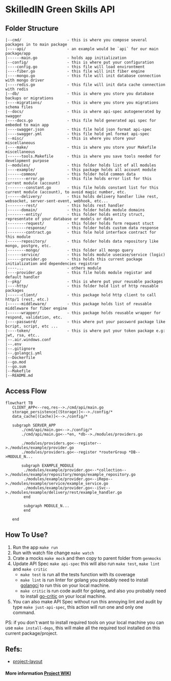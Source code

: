 # SkilledIN Green Skills API

## Folder Structure

```
|--cmd/                    - this is where you compose several packages in to main package
|----api/                  - an example would be `api` for our main package/app
|------main.go             - holds app initialization
|--config/                 - this is where put your configuration 
|----config.go             - this file will load environtment 
|----fiber.go              - this file will init fiber engine
|----mongo.go              - this file will init database connection with mongo driver
|----redis.go              - this file will init data cache connection with redis
|--db/                     - this is where you store you database backups or migrations
|----migrations/           - this is where you store you migrations schema files
|--docs/                   - this is where api-spec autogenerated by swagger
|----docs.go               - this file hold generated api spec for embeded to main app
|----swagger.json          - this file hold json format api-spec 
|----swagger.yml           - this file hold yml format api-spec 
|--misc/                   - this is where you store your miscellaneous
|----make/                 - this is where you store your Makefile miscellaneous
|------tools.Makefile      - this is where you save tools needed for development purpose
|--modules/                - this folder holds list of all modules
|----example/              - this package holds all account module
|------common/             - this folder hold common data
|--------error.go          - this file holds error list for this current module (account)
|--------constant.go       - this file holds constant list for this current module (account), to avoid magic number, etc.
|------delivery/           - this holds delivery handler like rest, websocket, server-sent-event, webhook, etc...
|--------rest/             - this holds rest handler
|------domain/             - this folder holds module domains
|--------entity/           - this folder holds entity struct, representate of your database or models or data
|--------request/          - this folder holds form request stuct
|--------response/         - this folder holds custom data response 
|--------contract.go       - this fole hold interface contract for this module
|------repository/         - this folder holds data repository like mongo, postgre, etc.
|--------mongo/            - this folder all mongo query
|------service/            - this holds module usecase/service (logic)
|------provider.go         - this holds this current package initialization and dependencies registrar
|----...                   - others module
|----provider.go           - this file holds module registar and default handler
|--pkg/                    - this is where put your reusable packages 
|----http/                 - this folder hold list of http reusable packages
|------client/             - this package hold http client to call http/1 (rest, etc.)
|------middleware/         - this package holds list of reusable middleware for fiber engine
|------wrapper/            - this package holds reusable wrapper for respond, validation, etc.
|----password/             - this where put your password package like bcript, script, etc ...
|----token/                - this is where put your token package e.g: jwt, rsa, etc..
|--.air.windows.conf
|--.env
|--.gitignore
|--.golangci.yml
|--Dockerfile
|--go.mod
|--go.sum
|--Makefile
|--README.md
```

## Access Flow

```mermaid
flowchart TB
   CLIENT_APP<--req,res-->./cmd/api/main.go
   storage_persistence[(Storage)]<-->./config/*
   data_cache[(Cache)]<-->./config/*
    
   subgraph SERVER_APP
       ./cmd/api/main.go<-->./config/*
       ./cmd/api/main.go<--*en, *db-->./modules/providers.go
       
       ./modules/providers.go<--register-->./modules/example/provider.go
       ./modules/providers.go<--register *routerGroup *DB-->MODULE_N...
       
       subgraph EXAMPLE_MODULE
        ./modules/example/provider.go<--*collection-->./modules/example/repository/mongo/example_repository.go
        ./modules/example/provider.go<--iRepo-->./modules/example/service/example_service.go
        ./modules/example/provider.go<--iSvc-->./modules/example/delivery/rest/example_handler.go
        end
        
        subgraph MODULE_N...
        end
        
   end
```

## How To Use?

1. Run the app `make run`
2. Run with watch file change `make watch`
3. Crate a mocks `make mock` and then copy to parent folder from `genmocks`
4. Update API Spec `make api-spec` this will also run `make test`, `make lint` and `make critic`
   - `make test` is run all the tests function with its coverage
   - `make lint` is run linter for golang you probably need to install [golangci](https://github.com/golangci/golangci-lint) to run this on your local machine.
   - `make critic` is run code audit for golang, and also you probably need to install [go-critic](https://github.com/go-critic/go-critic) on your local machine.
5. You can also make API Spec without run this annoying lint and audit by type `make just-api-spec`, this action will run one and only one command.

PS: if you don't want to install required tools on your local machine you can use `make install-deps`, this will make all the required tool installed on this current package/project.

## Refs:
- [project-layout](https://github.com/golang-standards/project-layout)

#### More information [Project WIKI](https://github.com/Skilledin/skilledin-green-skills-api/wiki)
